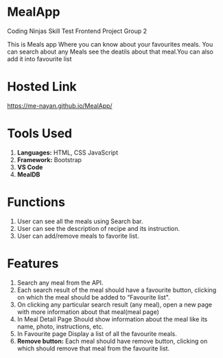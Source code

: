 # MealApp
Coding Ninjas Skill Test Frontend Project Group 2

This is Meals app Where you can know about your favourites meals. You can search about any Meals see the deatils about that meal.You can also add it into favourite list

# Hosted Link
https://me-nayan.github.io/MealApp/

# Tools Used
<ol>
  <li><b>Languages:</b> HTML, CSS JavaScript</li>
  <li><b>Framework:</b> Bootstrap</li>
  <li><b>VS Code</b></li>
  <li><b>MealDB</b></li>
</ol>

# Functions
<ol>
  <li> User can see all the meals using Search bar.</li>
  <li> User can see the description of recipe and its instruction.</li>
  <li> User can add/remove meals to favorite list.</li>
</ol>

# Features
<ol>
  <li> Search any meal from the API.</li>
  <li> Each search result of the meal should have a favourite button, clicking on which the meal should be added to “Favourite list".</li>
  <li> On clicking any particular search result (any meal), open a new page with more information about that meal(meal page)</li>
  <li> In Meal Detail Page Should show information about the meal like its name, photo, instructions, etc.</li>
  <li> In Favourite page Display a list of all the favourite meals.</li>
  <li> <b>Remove button:</b> Each meal should have remove button, clicking on which should remove that meal from the favourite list.</li>  
  
</ol>

